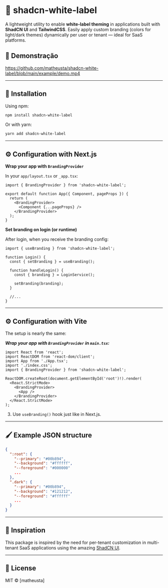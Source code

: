 # 🧩 shadcn-white-label

A lightweight utility to enable **white-label theming** in applications built with **ShadCN UI** and **TailwindCSS**.
Easily apply custom branding (colors for light/dark themes) dynamically per user or tenant — ideal for SaaS platforms.

## 🎥 Demonstração

https://github.com/matheusta/shadcn-white-label/blob/main/example/demo.mp4

---

## 🚀 Installation

Using npm:

```bash
npm install shadcn-white-label
```

Or with yarn:

```bash
yarn add shadcn-white-label
```

---

## ⚙️ Configuration with **Next.js**

**Wrap your app with `BrandingProvider`**

In your `app/layout.tsx` or `_app.tsx`:

```tsx
import { BrandingProvider } from 'shadcn-white-label';

export default function App({ Component, pageProps }) {
  return (
    <BrandingProvider>
      <Component {...pageProps} />
    </BrandingProvider>
  );
}
```

**Set branding on login (or runtime)**

After login, when you receive the branding config:

```tsx
import { useBranding } from 'shadcn-white-label';

function Login() {
  const { setBranding } = useBranding();

  function handleLogin() {
    const { branding } = LoginService();

    setBranding(branding);
  }

  //...
}
```

---

## ⚙️ Configuration with **Vite**

The setup is nearly the same:

**_Wrap your app with `BrandingProvider` in `main.tsx`:_**

```tsx
import React from 'react';
import ReactDOM from 'react-dom/client';
import App from './App.tsx';
import './index.css';
import { BrandingProvider } from 'shadcn-white-label';

ReactDOM.createRoot(document.getElementById('root')!).render(
  <React.StrictMode>
    <BrandingProvider>
      <App />
    </BrandingProvider>
  </React.StrictMode>
);
```

3. Use `useBranding()` hook just like in Next.js.

---

## 🖌 Example JSON structure

```json
{
  ":root": {
    "--primary": "#00b894",
    "--background": "#ffffff",
    "--foreground": "#000000"
    ...
  },
  ".dark": {
    "--primary": "#00b894",
    "--background": "#121212",
    "--foreground": "#ffffff"
    ...
  }
}
```

---

## 🧠 Inspiration

This package is inspired by the need for per-tenant customization in multi-tenant SaaS applications using the amazing [ShadCN UI](https://ui.shadcn.dev/).

---

## 📄 License

MIT © [matheusta]
